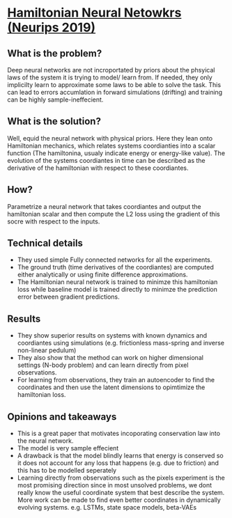 # [Hamiltonian Neural Netowkrs (Neurips 2019)](https://proceedings.neurips.cc/paper/2019/file/26cd8ecadce0d4efd6cc8a8725cbd1f8-Paper.pdf)


## What is the problem?

Deep neural networks are not incroportated by priors about the phsyical laws of the system it is trying to model/ learn from. If needed, they only implicilty learn to approximate some laws to be able to solve the task. This can lead to errors accumlation in forward simulations (drifting) and training can be highly sample-ineffecient.

## What is the solution?

Well, equid the neural network with physical priors. Here they lean onto Hamiltonian mechanics, which relates systems coordianties into a scalar function (The hamiltonina, usualy indicate energy or energy-like value). The evolution of the systems coordiantes in time can be described as the derivative of the hamiltonian with respect to these coordiantes.


## How?
Parametrize a neural network that takes coordiantes and output the hamiltonian scalar and then compute the L2 loss using the gradient of this socre with respect to the inputs.


## Technical details


- They used simple Fully connected networks for all the experiments.
- The ground truth (time derivatives of the coordiantes) are computed either analytically or using finite difference approximations.
- The Hamiltonian neural network is trained to minimze this hamiltonian loss while baseline model is trained directly to minimze the prediction error between gradient predictions.


## Results

- They show superior results on systems with known dynamics and coordiantes using simulations (e.g. frictionless mass-spring and inverse non-linear pedulum)
- They also show that the method can work on higher dimensional settings (N-body problem) and can learn directly from pixel observations.
- For learning from observations, they train an autoencoder to find the coordinates and then use the latent dimensions to opimtimize the hamiltonian loss. 

## Opinions and takeaways

- This is a great paper that motivates incoporating conservation law into the neural network.
- The model is very sample effecient
- A drawback is that the model blindly learns that energy is conserved so it does not account for any loss that happens (e.g. due to friction) and this has to be modelled seperately
- Learning directly from observations such as the pixels experiment is the most promising direction since in most unsolved problems, we dont really know the useful coordinate system that best describe the system. More work can be made to find even better coordinates in dynamically evolving systems.  e.g. LSTMs, state space models, beta-VAEs